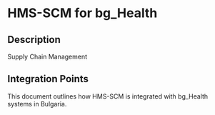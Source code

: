 # HMS-SCM for bg_Health

## Description

Supply Chain Management

## Integration Points

This document outlines how HMS-SCM is integrated with bg_Health systems in Bulgaria.
